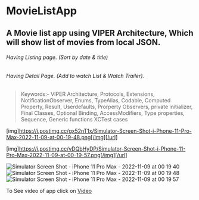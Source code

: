 # MovieListApp
## A Movie list app using VIPER Architecture, Which will show list of movies from local JSON.
###### Having Listing page. (Sort by date & title)
###### Having Detail Page. (Add to watch List & Watch Trailer).

> Keywords:- VIPER Architecture, Protocols, Extensions, NotificationObserver, Enums, TypeAlias, Codable, Computed Property, Result, Userdefaults, Prorperty Observers, private initializer, Final Classes, Optional Binding, AccessModifiers, Type properties, Sequence, Generic functions 
> XCTest cases

[img]https://i.postimg.cc/gx52nT1x/Simulator-Screen-Shot-i-Phone-11-Pro-Max-2022-11-09-at-00-19-48.png[/img][/url]

[img]https://i.postimg.cc/vDQbHyDP/Simulator-Screen-Shot-i-Phone-11-Pro-Max-2022-11-09-at-00-19-57.png[/img][/url]


![Simulator Screen Shot - iPhone 11 Pro Max - 2022-11-09 at 00 19 40](https://user-images.githubusercontent.com/24698471/200672503-6c0e453b-693f-4e41-a738-b47714d665da.png)
![Simulator Screen Shot - iPhone 11 Pro Max - 2022-11-09 at 00 19 48](https://user-images.githubusercontent.com/24698471/200672523-3f1a6c44-bbdb-43a6-82ff-36de740c0332.png)
![Simulator Screen Shot - iPhone 11 Pro Max - 2022-11-09 at 00 19 57](https://user-images.githubusercontent.com/24698471/200672530-96c4522e-8a62-44ae-911f-436d58a6119d.png)

To See video of app click on  [Video](https://drive.google.com/file/d/1B_jjwJo-picwM2-1jePl_uaw_p6XfcvK/view?usp=sharing)

